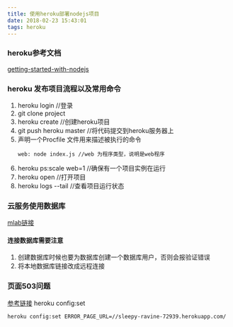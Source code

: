 ```yaml
---
title: 使用heroku部署nodejs项目
date: 2018-02-23 15:43:01
tags: heroku
---
```

### heroku参考文档
[getting-started-with-nodejs](https://devcenter.heroku.com/articles/getting-started-with-nodejs#introduction)
### heroku 发布项目流程以及常用命令
1. heroku login //登录
2. git clone project
3. heroku create //创建heroku项目
4. git push heroku master //将代码提交到heroku服务器上
5. 声明一个Procfile 文件用来描述被执行的命令
	```
	web: node index.js //web 为程序类型，说明是web程序
	```
6. heroku ps:scale web=1 //确保有一个项目实例在运行
7. heroku open //打开项目
8. heroku logs --tail //查看项目运行状态

### 云服务使用数据库
[mlab链接](https://mlab.com/)

#### 连接数据库需要注意
1. 创建数据库时候也要为数据库创建一个数据库用户，否则会报验证错误
2. 将本地数据库链接改成远程连接

### 页面503问题
[参考链接](https://devcenter.heroku.com/articles/error-pages)
heroku config:set
```
heroku config:set ERROR_PAGE_URL=//sleepy-ravine-72939.herokuapp.com/
```